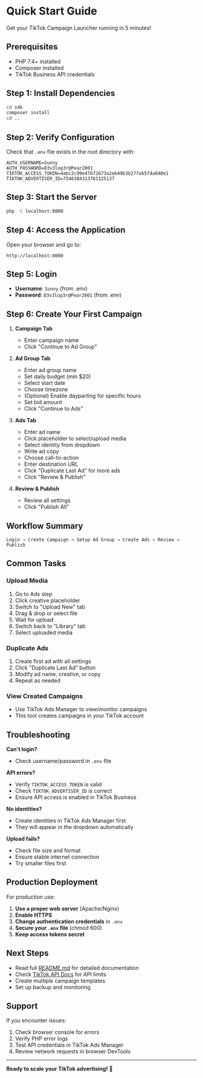 # Quick Start Guide

Get your TikTok Campaign Launcher running in 5 minutes!

## Prerequisites

- PHP 7.4+ installed
- Composer installed
- TikTok Business API credentials

## Step 1: Install Dependencies

```bash
cd sdk
composer install
cd ..
```

## Step 2: Verify Configuration

Check that `.env` file exists in the root directory with:

```env
AUTH_USERNAME=Sunny
AUTH_PASSWORD=D3v3lop3r@Pear2001
TIKTOK_ACCESS_TOKEN=4abc2c99e47b72673a2eb49b3b277ab5f4a840e1
TIKTOK_ADVERTISER_ID=7546384313781125137
```

## Step 3: Start the Server

```bash
php -S localhost:8000
```

## Step 4: Access the Application

Open your browser and go to:
```
http://localhost:8000
```

## Step 5: Login

- **Username**: `Sunny` (from .env)
- **Password**: `D3v3lop3r@Pear2001` (from .env)

## Step 6: Create Your First Campaign

1. **Campaign Tab**
   - Enter campaign name
   - Click "Continue to Ad Group"

2. **Ad Group Tab**
   - Enter ad group name
   - Set daily budget (min $20)
   - Select start date
   - Choose timezone
   - (Optional) Enable dayparting for specific hours
   - Set bid amount
   - Click "Continue to Ads"

3. **Ads Tab**
   - Enter ad name
   - Click placeholder to select/upload media
   - Select identity from dropdown
   - Write ad copy
   - Choose call-to-action
   - Enter destination URL
   - Click "Duplicate Last Ad" for more ads
   - Click "Review & Publish"

4. **Review & Publish**
   - Review all settings
   - Click "Publish All"

## Workflow Summary

```
Login → Create Campaign → Setup Ad Group → Create Ads → Review → Publish
```

## Common Tasks

### Upload Media
1. Go to Ads step
2. Click creative placeholder
3. Switch to "Upload New" tab
4. Drag & drop or select file
5. Wait for upload
6. Switch back to "Library" tab
7. Select uploaded media

### Duplicate Ads
1. Create first ad with all settings
2. Click "Duplicate Last Ad" button
3. Modify ad name, creative, or copy
4. Repeat as needed

### View Created Campaigns
- Use TikTok Ads Manager to view/monitor campaigns
- This tool creates campaigns in your TikTok account

## Troubleshooting

**Can't login?**
- Check username/password in `.env` file

**API errors?**
- Verify `TIKTOK_ACCESS_TOKEN` is valid
- Check `TIKTOK_ADVERTISER_ID` is correct
- Ensure API access is enabled in TikTok Business

**No identities?**
- Create identities in TikTok Ads Manager first
- They will appear in the dropdown automatically

**Upload fails?**
- Check file size and format
- Ensure stable internet connection
- Try smaller files first

## Production Deployment

For production use:

1. **Use a proper web server** (Apache/Nginx)
2. **Enable HTTPS**
3. **Change authentication credentials** in `.env`
4. **Secure your `.env` file** (chmod 600)
5. **Keep access tokens secret**

## Next Steps

- Read full [README.md](README.md) for detailed documentation
- Check [TikTok API Docs](https://business-api.tiktok.com/portal/docs) for API limits
- Create multiple campaign templates
- Set up backup and monitoring

## Support

If you encounter issues:
1. Check browser console for errors
2. Verify PHP error logs
3. Test API credentials in TikTok Ads Manager
4. Review network requests in browser DevTools

---

**Ready to scale your TikTok advertising!** 🚀
